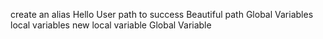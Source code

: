 create an alias
Hello User
path to success
Beautiful path
Global Variables
local variables
new local variable
Global Variable
